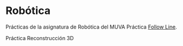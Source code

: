 # Robótica
Prácticas de la asignatura de Robótica del MUVA
Práctica [Follow Line](https://github.com/johnbyrs/Rob-tica/tree/master/Follow_Line).

Práctica Reconstrucción 3D
